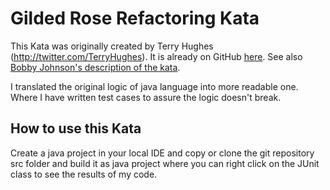 # Gilded Rose Refactoring Kata

This Kata was originally created by Terry Hughes (http://twitter.com/TerryHughes). It is already on GitHub [here](https://github.com/NotMyself/GildedRose). See also [Bobby Johnson's description of the kata](http://iamnotmyself.com/2011/02/13/refactor-this-the-gilded-rose-kata/).

I translated the original logic of java language into more readable one. Where I have written test cases to assure the logic doesn't break.

## How to use this Kata

Create a java project in your local IDE and copy or clone the git repository src folder and build it as java project where you can right click on the JUnit class to see the results of my code.

